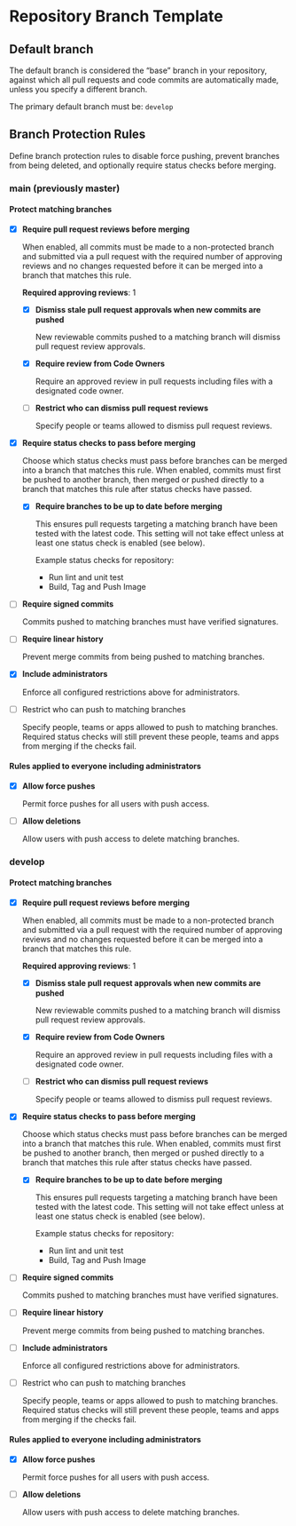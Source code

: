 # Repository Branch Template

## Default branch

The default branch is considered the “base” branch in your repository, against which all pull requests and code commits are automatically made, unless you specify a different branch.

The primary default branch must be: `develop`

## Branch Protection Rules

Define branch protection rules to disable force pushing, prevent branches from being deleted, and optionally require status checks before merging.

### main (previously master)

#### Protect matching branches

- [x] **Require pull request reviews before merging**

    When enabled, all commits must be made to a non-protected branch and submitted via a pull request with the required number of approving reviews and no changes requested before it can be merged into a branch that matches this rule.

    **Required approving reviews**: 1

    - [x] **Dismiss stale pull request approvals when new commits are pushed**

        New reviewable commits pushed to a matching branch will dismiss pull request review approvals.

    - [x] **Require review from Code Owners**

        Require an approved review in pull requests including files with a designated code owner.

    - [ ] **Restrict who can dismiss pull request reviews**

        Specify people or teams allowed to dismiss pull request reviews.

- [x] **Require status checks to pass before merging**

    Choose which status checks must pass before branches can be merged into a branch that matches this rule. When enabled, commits must first be pushed to another branch, then merged or pushed directly to a branch that matches this rule after status checks have passed.

    - [x] **Require branches to be up to date before merging**

        This ensures pull requests targeting a matching branch have been tested with the latest code. This setting will not take effect unless at least one status check is enabled (see below).

        Example status checks for repository:
        - Run lint and unit test
        - Build, Tag and Push Image

- [ ] **Require signed commits**

    Commits pushed to matching branches must have verified signatures.

- [ ] **Require linear history**

    Prevent merge commits from being pushed to matching branches.

- [x] **Include administrators**

    Enforce all configured restrictions above for administrators.

- [ ] Restrict who can push to matching branches

    Specify people, teams or apps allowed to push to matching branches. Required status checks will still prevent these people, teams and apps from merging if the checks fail.

#### Rules applied to everyone including administrators

- [x] **Allow force pushes**

    Permit force pushes for all users with push access.

- [ ] **Allow deletions**

    Allow users with push access to delete matching branches.

### develop

#### Protect matching branches

- [x] **Require pull request reviews before merging**

    When enabled, all commits must be made to a non-protected branch and submitted via a pull request with the required number of approving reviews and no changes requested before it can be merged into a branch that matches this rule.

    **Required approving reviews**: 1

    - [x] **Dismiss stale pull request approvals when new commits are pushed**

        New reviewable commits pushed to a matching branch will dismiss pull request review approvals.

    - [x] **Require review from Code Owners**

        Require an approved review in pull requests including files with a designated code owner.

    - [ ] **Restrict who can dismiss pull request reviews**

        Specify people or teams allowed to dismiss pull request reviews.

- [x] **Require status checks to pass before merging**

    Choose which status checks must pass before branches can be merged into a branch that matches this rule. When enabled, commits must first be pushed to another branch, then merged or pushed directly to a branch that matches this rule after status checks have passed.

    - [x] **Require branches to be up to date before merging**

        This ensures pull requests targeting a matching branch have been tested with the latest code. This setting will not take effect unless at least one status check is enabled (see below).

        Example status checks for repository:
        - Run lint and unit test
        - Build, Tag and Push Image

- [ ] **Require signed commits**

    Commits pushed to matching branches must have verified signatures.

- [ ] **Require linear history**

    Prevent merge commits from being pushed to matching branches.

- [ ] **Include administrators**

    Enforce all configured restrictions above for administrators.

- [ ] Restrict who can push to matching branches

    Specify people, teams or apps allowed to push to matching branches. Required status checks will still prevent these people, teams and apps from merging if the checks fail.

#### Rules applied to everyone including administrators

- [x] **Allow force pushes**

    Permit force pushes for all users with push access.

- [ ] **Allow deletions**

    Allow users with push access to delete matching branches.
